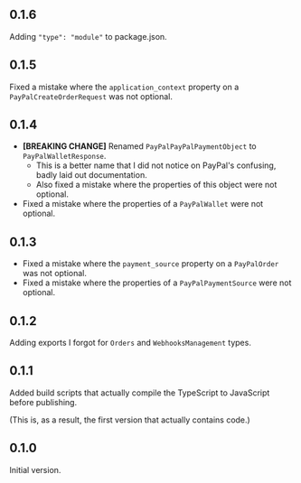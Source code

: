 ## 0.1.6
Adding `"type": "module"` to package.json.

## 0.1.5
Fixed a mistake where the `application_context` property on a `PayPalCreateOrderRequest` was not optional.

## 0.1.4

* **[BREAKING CHANGE]** Renamed `PayPalPayPalPaymentObject` to `PayPalWalletResponse`.
	* This is a better name that I did not notice on PayPal's confusing, badly laid out documentation.
	* Also fixed a mistake where the properties of this object were not optional.
* Fixed a mistake where the properties of a `PayPalWallet` were not optional.

## 0.1.3

* Fixed a mistake where the `payment_source` property on a `PayPalOrder` was not optional.
* Fixed a mistake where the properties of a `PayPalPaymentSource` were not optional.

## 0.1.2
Adding exports I forgot for `Orders` and `WebhooksManagement` types.

## 0.1.1
Added build scripts that actually compile the TypeScript to JavaScript before publishing.

(This is, as a result, the first version that actually contains code.)

## 0.1.0
Initial version.